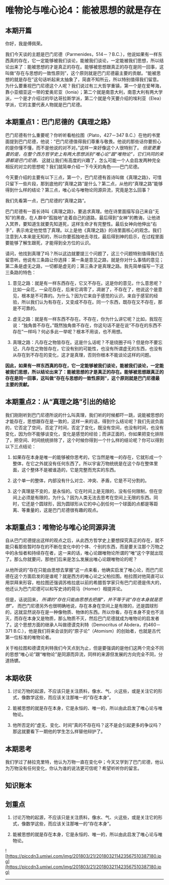 # 唯物论与唯心论4：能被思想的就是存在

## 本期开篇

你好，我是傅佩荣。

我们今天谈的主题是巴门尼德（Parmenides，514－？B.C.），他说如果有一样东西真的存在，它一定能够被我们谈论，能被我们谈论，一定能被我们思想，所以结论出来了：能被思想的才是真正的存在。能够被思想跟真正的存在是同一回事，这叫做“存在与思想的一致性原则”，这个原则就是巴门尼德最主要的贡献。“能被思想的就是存在”这句话听起来太抽象了，简直不知所云，所以特别值得我们留意。为什么要重视巴门尼德这个人呢？我们说过有三大哲学重镇，第一个是在爱琴海，靠小亚细亚这一带的爱奥尼亚（Ionia）；第二个就是南意大利，南意大利有两大学派，一个是才介绍过的毕达哥拉斯学派，第二个就是今天要介绍的埃利亚（Elea）学派，它的主要代表人物就是巴门尼德。

## 本期重点1：巴门尼德的《真理之路》

巴门尼德有什么重要呢？你听听看柏拉图（Plato，427－347 B.C.）在他的书里面提到巴门尼德，他说：“巴门尼德值得我们尊重与敬畏。他说的那些话你要担心的是你懂不懂，而不是他说的对不对。”这样一来好像这个人很特别了。 *但是更重要的是，在整个西方哲学史上有两大思想派别“唯心论”跟“唯物论”，它们共同的来源都是巴门尼德。* 这就让我们有高度的兴趣了，怎么可能一个人会启发两种完全相反的对立的思想呢？我们就简单介绍一下今天的角色——巴门尼德。

今天要介绍的主要有以下三点，第一个，巴门尼德有首诗叫做《真理之路》，可惜只留下一些片段，那到底他的“真理之路”是什么？第二点，从他的“真理之路”能够得到什么样的结论？第三点，唯心论与唯物论同源异流，究竟是怎么回事？

我们先看第一点，巴门尼德的“真理之路”。

巴门尼德有一首长诗叫《真理之路》，要追求真理。他在诗里面描写自己来自“无知”的黑夜，在人群中“孤独地”走着自己的道路，最后得到“女神”的教诲，让他进入冥界，要知道生就要先知道死，这样生命才有完整性。最后女神向他伸出“右手”，表示肯定他觉悟了真理。以上是他《真理之路》的诗里面核心的观念。我们注意到人本来是无知的，所以你要孤独地去寻找，最后得到神的启示，在过程里面要能够了解生跟死，才能得到全方位的认识。

请问，他找到真理了吗？所以这边就要提三个问题了，这三个问题特别值得我们去留意听。他说有三条路让你选择：第一条是意见之路，就是你对什么事情的意见；第二条是虚无之路，一切都是虚无的；第三条才是真理之路。我先简单描写一下这三条路的特色：

1. 意见之路：就是有一样东西存在，它又不存在。这是你的意见，什么意思呢？比如一朵花，一朵花存在，后来它凋零了，凋谢了，不存在了，他说这个是意见，根本是不可靠的。为什么？因为它来自于感觉的认识，来自于感官的经验，所以我们认为有存在，又变成不存在。同一个东西，既存在又不存在，那是不可靠的。

2. 虚无之路：就是有一样东西不存在。不存在，你为什么讲它呢？比如，我现在说：“独角兽不存在。”既然独角兽不存在，你这句话不是在说“不存在的东西不存在”一样吗？何必多此一举呢？根本不用谈，也不用想。

3. 真理之路：凡存在之物皆存在。这是什么话呢？不是绕圈子吗？但是你不要忘记，凡存在之物皆存在，它没有别的可能性，也没有所谓虚无的东西，也没有从存在到不存在的变化，这才是真理，否则你根本不能谈论这样的问题。

 **因此，如果有一样东西真的存在，它一定能够被我们谈论，能被我们谈论，一定能被我们思想，所以结论出来了：能被思想的才是真正的存在。能够被思想跟真正的存在是同一回事，这叫做“存在与思想的一致性原则”，这个原则就是巴门尼德最主要的贡献。**

## 本期重点2：从“真理之路”引出的结论

我们刚刚听到巴门尼德所说的什么叫真理，我们听的时候都吓一跳，说能被思想的才能存在，思想跟存在是一致的，这样一来的话，得到什么结论呢？我们先说负面的，它否定了空间，否定了时间，否定了变化，既没有空间，也没有时间，也没有变化，因为你不能够谈变化，变化是感觉的经验；而讲正面的，你如果把变化排除了，把空间、时间统统排除了，这个时候你得到一个什么样的结论呢？你可以得到以下三点结论：

1. 如果存在本身是唯一的能够被你思考的，它当然是唯一的存在，它就形成一个整体，在它之外就没有任何东西了。所以宇宙万物统统是在这个存在整体里面，这个整体不是被谁造的，它是完整而充实的东西。

2. 这个单一的整体，内部没有什么对立、冲突、矛盾，它是不可分割的。

3. 这个真理是不变的，是永恒的。它在时间上是无限的，没有任何限制，但在空间上必须是有限的，为什么？因为人类无法去思考在空间上无限的东西。同时，它还是个圆球形，因为圆球形从它的中心到任何一个球面的点都是等距离、等重量的，这是巴门尼德很有趣的观点。

## 本期重点3：唯物论与唯心论同源异流

自从巴门尼德提出这样的观点之后，从此西方哲学史上要想探究真正的存在，就不能只看那些暂时存在的不断在变化中的个体、个别的东西，而是要关注那个万物之中的永恒者和持续存在者，这一来的话，唯心论跟唯物论所谓的“唯”这个字就出现了。那么你就要问，那他们后来是怎么发展出唯心论跟唯物论的呢？

从他所说的“存在只能由思想去掌握”这一点来看，他确实启发了唯心论，而巴门尼德在这个方面启发的是谁呢？就是西方的唯心论之父柏拉图。柏拉图对他简直可以用崇拜来形容，柏拉图还强调苏格拉底以前的希腊哲学家只有巴门尼德是伟大的，他还认为巴门尼德可以和写史诗的荷马（Homer）相提并论。

但是，话说回来， *所谓的“存在只能由思想去把握”，并不等于说“存在本身就是思想”。* 而巴门尼德另外也很明确地说，存在本身在空间上是有限的，还是圆球形的，这就显然说存在是一种像物质、物体的东西。所以你看，存在本身不变也不消灭，而存在本身又是物质，那么物质不灭，然后巴门尼德就成为唯物论的启发者了。这个思想方面的继承人叫做德谟克利特（Democritus of Abdera，约460－371 B.C.），他是我们将来会谈到的“原子论”（Atomism）的创始者，也就是古代第一位标准的唯物论者。

关于柏拉图和德谟克利特我们今天点到为止，但是要强调的是他们这两个完全不同的思想“唯心论”跟“唯物论”是同源而异流，同样的来源但发展的方向完全不同，分道扬镳。

## 本期收获

1. 讨论万物的起源，不应该只是关注质料，像水、气、火这些，或是关注它的形式，像数学这些，而应该关注那唯一的“存在本身”。

2. 能被思想的就是存在本身，它是永恒的、唯一的，所以由此启发了唯心论与唯物论。

3. 他所否定的“虚无、变化、时间”真的不存在吗？这不是会引起更多的争议吗？那这就要看下一期他的学生怎么样替他辩护了。

## 本期思考

我们学过了赫拉克里特，他认为万物一直在变化中；今天又学到了巴门尼德，他认为万物没有任何变化，你认为谁的说法更可信呢？希望听听你的留言。

## 知识账本

## 划重点

1. 讨论万物的起源，不应该只是关注质料，像水、气、火这些，或是关注它的形式，像数学这些，而应该关注那唯一的“存在本身”。

2. 能被思想的就是存在本身，它是永恒的、唯一的，所以由此启发了唯心论与唯物论。


![https://piccdn3.umiwi.com/img/201803/21/201803211423567510387180.jpg](https://piccdn3.umiwi.com/img/201803/21/201803211423567510387180.jpg)

---
